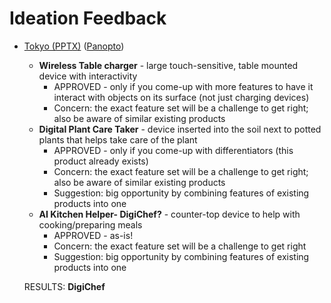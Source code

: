 # Ideation Feedback

- [Tokyo (PPTX)](ideation-tokyo.pptx) ([Panopto](https://rochester.hosted.panopto.com/Panopto/Pages/Viewer.aspx?id=b9a1b029-266d-43aa-abfd-acca013cd769&start=4206.830001599999))
  
  - **Wireless Table charger** - large touch-sensitive, table mounted device with interactivity
    - APPROVED - only if you come-up with more features to have it interact with objects on its surface (not just charging devices)
    - Concern: the exact feature set will be a challenge to get right; also be aware of similar existing products
  - **Digital Plant Care Taker** - device inserted into the soil next to potted plants that helps take care of the plant
    - APPROVED - only if you come-up with differentiators (this product already exists)
    - Concern: the exact feature set will be a challenge to get right; also be aware of similar existing products
    - Suggestion: big opportunity by combining features of existing products into one
  - **AI Kitchen Helper- DigiChef?** - counter-top device to help with cooking/preparing meals
    - APPROVED - as-is!
    - Concern: the exact feature set will be a challenge to get right
    - Suggestion: big opportunity by combining features of existing products into one
  
  RESULTS: **DigiChef**
